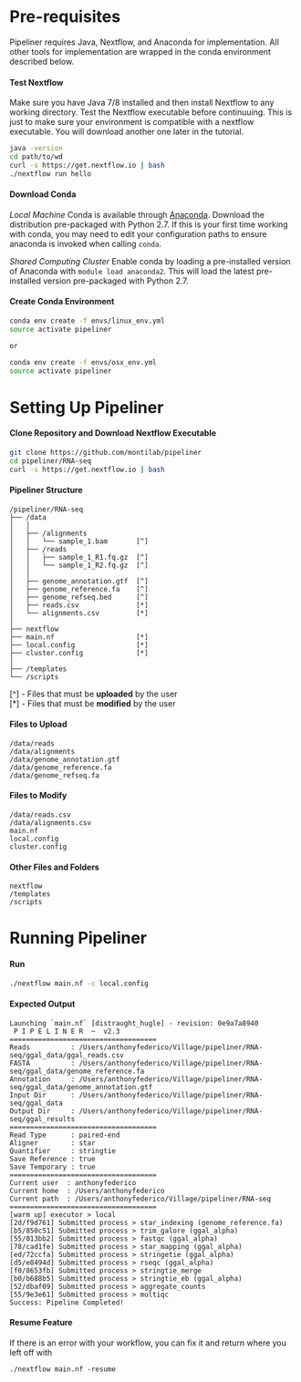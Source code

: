 # Pre-requisites
Pipeliner requires Java, Nextflow, and Anaconda for implementation. All other tools for implementation are wrapped in the conda environment described below. 

#### Test Nextflow

Make sure you have Java 7/8 installed and then install Nextflow to any working directory. Test the Nextflow executable before continuuing. This is just to make sure your environment is compatible with a nextflow executable. You will download another one later in the tutorial.
```bash
java -version
cd path/to/wd
curl -s https://get.nextflow.io | bash
./nextflow run hello
```

#### Download Conda

*Local Machine*
Conda is available through [Anaconda](https://www.continuum.io/downloads). Download the distribution pre-packaged with Python 2.7. If this is your first time working with conda, you may need to edit your configuration paths to ensure anaconda is invoked when calling `conda`.

*Shared Computing Cluster*
Enable conda by loading a pre-installed version of Anaconda with `module load anaconda2`. This will load the latest pre-installed version pre-packaged with Python 2.7.

#### Create Conda Environment

```bash
conda env create -f envs/linux_env.yml 
source activate pipeliner

or

conda env create -f envs/osx_env.yml 
source activate pipeliner
```

# Setting Up Pipeliner

#### Clone Repository and Download Nextflow Executable

```bash
git clone https://github.com/montilab/pipeliner
cd pipeliner/RNA-seq
curl -s https://get.nextflow.io | bash
```
#### Pipeliner Structure
```text
/pipeliner/RNA-seq
├── /data
│   │
│   ├── /alignments
│   │   └── sample_1.bam       [^]
│   ├── /reads
│   │   ├── sample_1_R1.fq.gz  [^]
│   │   └── sample_1_R2.fq.gz  [^]
│   │
│   ├── genome_annotation.gtf  [^]
│   ├── genome_reference.fa    [^]
│   ├── genome_refseq.bed      [^]
│   ├── reads.csv              [*]
│   └── alignments.csv         [*]
│
├── nextflow
├── main.nf                    [*]
├── local.config               [*]
├── cluster.config             [*]
│
├── /templates
└── /scripts
```
[^] - Files that must be **uploaded** by the user  
[*] - Files that must be **modified** by the user

#### Files to Upload
```text
/data/reads
/data/alignments
/data/genome_annotation.gtf
/data/genome_reference.fa
/data/genome_refseq.fa 
```

#### Files to Modify
```text
/data/reads.csv
/data/alignments.csv
main.nf
local.config
cluster.config
```

#### Other Files and Folders
```text
nextflow
/templates
/scripts
```

# Running Pipeliner

#### Run
```bash
./nextflow main.nf -c local.config
```

#### Expected Output
```text
Launching `main.nf` [distraught_hugle] - revision: 0e9a7a8940
 P I P E L I N E R  ~  v2.3
====================================
Reads          : /Users/anthonyfederico/Village/pipeliner/RNA-seq/ggal_data/ggal_reads.csv
FASTA          : /Users/anthonyfederico/Village/pipeliner/RNA-seq/ggal_data/genome_reference.fa
Annotation     : /Users/anthonyfederico/Village/pipeliner/RNA-seq/ggal_data/genome_annotation.gtf
Input Dir      : /Users/anthonyfederico/Village/pipeliner/RNA-seq/ggal_data
Output Dir     : /Users/anthonyfederico/Village/pipeliner/RNA-seq/ggal_results
====================================
Read Type      : paired-end
Aligner        : star
Quantifier     : stringtie
Save Reference : true
Save Temporary : true
====================================
Current user  : anthonyfederico
Current home  : /Users/anthonyfederico
Current path  : /Users/anthonyfederico/Village/pipeliner/RNA-seq
====================================
[warm up] executor > local
[2d/f9d761] Submitted process > star_indexing (genome_reference.fa)
[b5/850c51] Submitted process > trim_galore (ggal_alpha)
[55/013bb2] Submitted process > fastqc (ggal_alpha)
[78/cad1fe] Submitted process > star_mapping (ggal_alpha)
[ed/72ccfa] Submitted process > stringetie (ggal_alpha)
[d5/e8494d] Submitted process > rseqc (ggal_alpha)
[f0/8653fb] Submitted process > stringtie_merge
[b0/b688b5] Submitted process > stringtie_eb (ggal_alpha)
[52/dbaf09] Submitted process > aggregate_counts
[55/9e3e61] Submitted process > multiqc
Success: Pipeline Completed!
```

#### Resume Feature
If there is an error with your workflow, you can fix it and return where you left off with
```
./nextflow main.nf -resume
```
